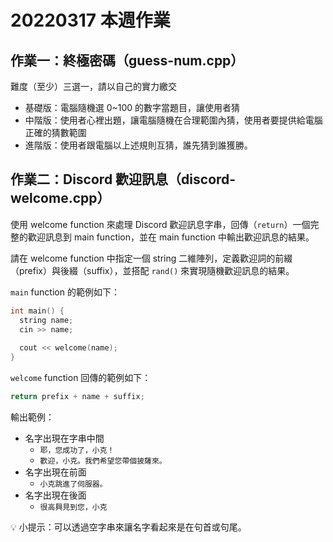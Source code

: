 # 20220317 本週作業

## 作業一：終極密碼（guess-num.cpp）

難度（至少）三選一，請以自己的實力繳交

  * 基礎版：電腦隨機選 0~100 的數字當題目，讓使用者猜
  * 中階版：使用者心裡出題，讓電腦隨機在合理範圍內猜，使用者要提供給電腦正確的猜數範圍
  * 進階版：使用者跟電腦以上述規則互猜，誰先猜到誰獲勝。

## 作業二：Discord 歡迎訊息（discord-welcome.cpp）
使用 welcome function 來處理 Discord 歡迎訊息字串，回傳（`return`）一個完整的歡迎訊息到 main function，並在 main function 中輸出歡迎訊息的結果。

請在 welcome function 中指定一個 string 二維陣列，定義歡迎詞的前綴（prefix）與後綴（suffix），並搭配 `rand()` 來實現隨機歡迎訊息的結果。

`main` function 的範例如下：

```cpp
int main() {
  string name;
  cin >> name;
  
  cout << welcome(name);
}
```

`welcome` function 回傳的範例如下：

```cpp
return prefix + name + suffix;
```

輸出範例：

* 名字出現在字串中間
  * `耶，您成功了，小克！`
  * `歡迎，小克。我們希望您帶個披薩來。`
* 名字出現在前面
  * `小克跳進了伺服器。`
* 名字出現在後面
  * `很高興見到您，小克`

:bulb: 小提示：可以透過空字串來讓名字看起來是在句首或句尾。
